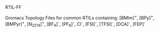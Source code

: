 RTIL-FF

Gromacs Topology Files for common RTILs containing: [BMIm]<sup>+</sup>, [BPy]<sup>+</sup>, [BMPyr]<sup>+</sup>, [N<sub>2214</sub>]<sup>+</sup>, [BF<sub>4</sub>]<sup>-</sup>, [PF<sub>6</sub>]<sup>-</sup>, Cl<sup>-</sup>, [FSI]<sup>-</sup>, [TFSI]<sup>-</sup>, [DCA]<sup>-</sup>, [FEP]<sup>-</sup>
